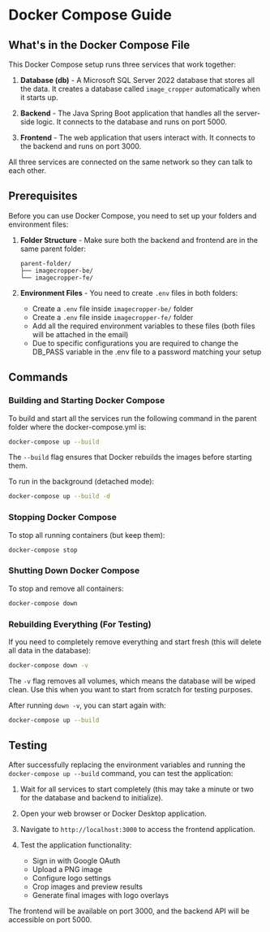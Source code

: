 # Docker Compose Guide

## What's in the Docker Compose File

This Docker Compose setup runs three services that work together:

1. **Database (db)** - A Microsoft SQL Server 2022 database that stores all the data. It creates a database called `image_cropper` automatically when it starts up.

2. **Backend** - The Java Spring Boot application that handles all the server-side logic. It connects to the database and runs on port 5000.

3. **Frontend** - The web application that users interact with. It connects to the backend and runs on port 3000.

All three services are connected on the same network so they can talk to each other.

## Prerequisites

Before you can use Docker Compose, you need to set up your folders and environment files:

1. **Folder Structure** - Make sure both the backend and frontend are in the same parent folder:

   ```
   parent-folder/
   ├── imagecropper-be/
   └── imagecropper-fe/
   ```

2. **Environment Files** - You need to create `.env` files in both folders:
   - Create a `.env` file inside `imagecropper-be/` folder
   - Create a `.env` file inside `imagecropper-fe/` folder
   - Add all the required environment variables to these files (both files will be attached in the email)
   - Due to specific configurations you are required to change the DB_PASS variable in the .env file to a password matching your setup
## Commands

### Building and Starting Docker Compose

To build and start all the services run the following command in the parent folder where the docker-compose.yml is:

```bash
docker-compose up --build
```

The `--build` flag ensures that Docker rebuilds the images before starting them.

To run in the background (detached mode):

```bash
docker-compose up --build -d
```

### Stopping Docker Compose

To stop all running containers (but keep them):

```bash
docker-compose stop
```

### Shutting Down Docker Compose

To stop and remove all containers:

```bash
docker-compose down
```

### Rebuilding Everything (For Testing)

If you need to completely remove everything and start fresh (this will delete all data in the database):

```bash
docker-compose down -v
```

The `-v` flag removes all volumes, which means the database will be wiped clean. Use this when you want to start from scratch for testing purposes.

After running `down -v`, you can start again with:

```bash
docker-compose up --build
```

## Testing

After successfully replacing the environment variables and running the `docker-compose up --build` command, you can test the application:

1. Wait for all services to start completely (this may take a minute or two for the database and backend to initialize).

2. Open your web browser or Docker Desktop application.

3. Navigate to `http://localhost:3000` to access the frontend application.

4. Test the application functionality:
   - Sign in with Google OAuth
   - Upload a PNG image
   - Configure logo settings
   - Crop images and preview results
   - Generate final images with logo overlays

The frontend will be available on port 3000, and the backend API will be accessible on port 5000.